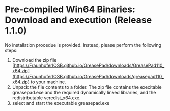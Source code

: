 
# Pre-compiled Win64 Binaries: Download and execution (Release 1.1.0)

No installation procedue is provided. Instead, please perform the following steps:
                                                              
1. Download the zip file [https://FraunhoferIOSB.github.io/GreasePad/downloads/GreasePad110_x64.zip](https://FraunhoferIOSB.github.io/GreasePad/downloads/greasepad110_x64.zip) to your machine. 
2. Unpack the file contents to a folder. The zip file contains the execitable greasepad.exe and the required dynamically linked libraries, and the redistributable vcredist_x64.exe.
3. select and start the executable greasepad.exe
